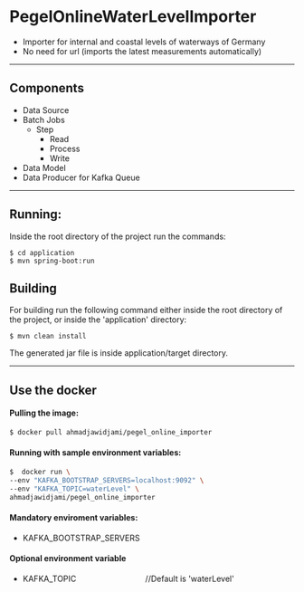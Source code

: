 # PegelOnlineWaterLevelImporter

- Importer for internal and coastal levels of waterways of Germany
- No need for url (imports the latest measurements automatically)

-----------------------------
## Components
- Data Source
- Batch Jobs
  - Step
      - Read
      - Process
      - Write
- Data Model
- Data Producer for Kafka Queue

-------------------------------

## Running:

Inside the root directory of the project run the commands:
```
$ cd application
$ mvn spring-boot:run
```

## Building

For building run the following command either inside the root directory of the project, or inside the 'application' directory:
```
$ mvn clean install
```
The generated jar file is inside application/target directory.

--------------------------------

## Use the docker

#### Pulling the image:

```sh
$ docker pull ahmadjawidjami/pegel_online_importer
```
#### Running with sample environment variables:

```sh
$  docker run \
--env "KAFKA_BOOTSTRAP_SERVERS=localhost:9092" \
--env "KAFKA_TOPIC=waterLevel" \
ahmadjawidjami/pegel_online_importer
```
#### Mandatory enviroment variables:

- KAFKA_BOOTSTRAP_SERVERS

#### Optional environment variable

- KAFKA_TOPIC &nbsp;&nbsp;&nbsp;&nbsp;&nbsp;&nbsp;&nbsp;&nbsp;&nbsp;&nbsp;&nbsp;&nbsp;&nbsp;&nbsp;&nbsp;&nbsp;&nbsp;&nbsp;&nbsp;&nbsp;&nbsp;&nbsp;&nbsp;&nbsp;&nbsp;&nbsp;&nbsp;&nbsp;&nbsp; //Default is 'waterLevel'

